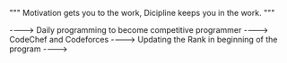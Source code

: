 """ Motivation gets you to the work, Dicipline keeps you in the work. """

----> Daily programming to become competitive programmer
----> CodeChef and Codeforces
----> Updating the Rank in beginning of the program
----> 
